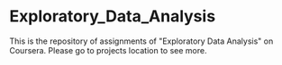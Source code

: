 Exploratory_Data_Analysis
=========================

This is the repository of assignments of "Exploratory Data Analysis" on Coursera. Please go to projects location to see more.
